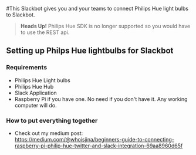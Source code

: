 #This Slackbot gives you and your teams to connect Philips Hue light bulbs to Slackbot. 

> **Heads Up!** Philips Hue SDK is no longer supported so you would have to use the REST api. 

## Setting up Philps Hue lightbulbs for Slackbot
### Requirements
- Philips Hue Light bulbs
- Philips Hue Hub
- Slack Application
- Raspberry Pi if you have one. No need if you don't have it. Any working computer will do. 

### How to put everything together
- Check out my medium post: https://medium.com/@whoisjina/beginners-guide-to-connecting-raspberry-pi-philip-hue-twitter-and-slack-integration-69aa8960d65f


